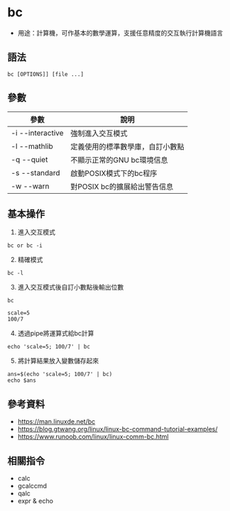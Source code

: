 # bc

- 用途：計算機，可作基本的數學運算，支援任意精度的交互執行計算機語言

## 語法

```shell
bc [OPTIONS]] [file ...]
```

## 參數

| 參數              | 說明                             |
| ----------------- | -------------------------------- |
| -i  --interactive | 強制進入交互模式                 |
| -l  --mathlib     | 定義使用的標準數學庫，自訂小數點 |
| -q  --quiet       | 不顯示正常的GNU bc環境信息       |
| -s  --standard    | 啟動POSIX模式下的bc程序          |
| -w  --warn        | 對POSIX bc的擴展給出警告信息     |

## 基本操作
1. 進入交互模式
```shell
bc or bc -i
```

2. 精確模式
```shell
bc -l
```

3. 進入交互模式後自訂小數點後輸出位數
```shell
bc

scale=5
100/7
```

4. 透過pipe將運算式給bc計算
```shell
echo 'scale=5; 100/7' | bc
```

5. 將計算結果放入變數儲存起來
```shell
ans=$(echo 'scale=5; 100/7' | bc)
echo $ans
```

## 參考資料
* https://man.linuxde.net/bc
* https://blog.gtwang.org/linux/linux-bc-command-tutorial-examples/
* https://www.runoob.com/linux/linux-comm-bc.html
## 相關指令
* calc
* gcalccmd
* qalc
* expr & echo